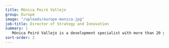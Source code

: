 ```yaml
---
title: Mónica Peiró Vallejo
group: Europe
image: "/uploads/europe-monica.jpg"
job-title: Director of Strategy and Innovation
summary: |
   Mónica Peiró Vallejo is a development specialist with more than 20 years of experience in sustainable economic growth. Before joining DAI in 2018, Monica spent 17 years with the European Commission, both at Headquarters and in EU Delegations, managing institutional strengthening, budget support, private sector, and trade projects in Latin America, Africa, the Caribbean, and Neighbourhood countries. 
sort-order: 2
---
```


